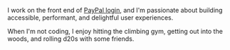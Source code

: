 I work on the front end of [PayPal login](https://paypal.com/login), and I'm
passionate about building accessible, performant, and delightful user
experiences.

When I'm not coding, I enjoy hitting the climbing gym, getting out into the
woods, and rolling d20s with some friends.
